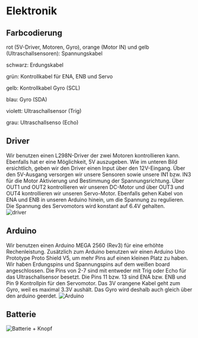 # Elektronik
## Farbcodierung
rot (5V-Driver, Motoren, Gyro), orange (Motor IN) und gelb (Ultraschallsensoren): Spannungskabel

schwarz: Erdungskabel

grün: Kontrollkabel für ENA, ENB und Servo

gelb: Kontrollkabel Gyro (SCL)

blau: Gyro (SDA)

violett: Ultraschallsensor (Trig)

grau: Ultraschallsenso (Echo)

## Driver
Wir benutzen einen L298N-Driver der zwei Motoren kontrollieren kann. Ebenfalls hat er eine Möglichkeit, 5V auszugeben. Wie im unteren Bild ersichtlich, geben wir den Driver einen Input über den 12V-Eingang. Über den 5V-Ausgang versorgen wir unsere Sensoren sowie unsere IN1 bzw. IN3 für die Motor Aktivierung und Bestimmung der Spannungsrichtung. Über OUT1 und OUT2 kontrollieren wir unseren DC-Motor und über OUT3 und OUT4 kontrollieren wir unseren Servo-Motor. Ebenfalls gehen Kabel von ENA und ENB in unseren Arduino hinein, um die Spannung zu regulieren. Die Spannung des Servomotors wird konstant auf 6.4V gehalten.  
![driver](https://github.com/SchroedingersBit/PfortGT-WRO/assets/93491768/011ca2d6-0b49-4f2f-8c29-943fe6d20fa5)

## Arduino
Wir benutzen einen Arduino MEGA 2560 (Rev3) für eine erhöhte Rechenleistung. Zusätzlich zum Arduino benutzen wir einen Arduino Uno Prototype Proto Shield V5, um mehr Pins auf einen kleinen Platz zu haben. Wir haben Erdungspins und Spannungspins auf dem weißen board angeschlossen. Die Pins von 2-7 sind mit entweder mit Trig oder Echo für das Ultraschallsensor besetzt. Die Pins 11 bzw. 13 sind ENA bzw. ENB und Pin 9 Kontrollpin für den Servomotor. Das 3V orangene Kabel geht zum Gyro, weil es maximal 3.3V aushält. Das Gyro wird deshalb auch gleich über den arduino geerdet.
![Arduino](https://github.com/SchroedingersBit/PfortGT-WRO/assets/93491768/1ac03311-9406-42e7-9743-2a5356507fdc)

## Batterie

![Batterie + Knopf](https://github.com/SchroedingersBit/PfortGT-WRO/assets/93491768/e1a1a315-4fa6-4dfe-9000-c42643ecce16)



